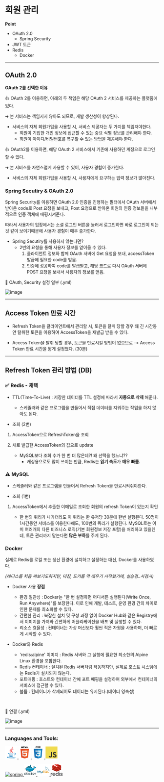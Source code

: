 # 회원 관리
**Point**
- OAuth 2.0
  - Spring Security
- JWT 토큰
- Redis
  - Docker
* * *
## OAuth 2.0
**OAuth 2를 선택한 이유**

👍 OAuth 2를 이용하면, 아래의 두 책임은 해당 OAuth 2 서비스를 제공하는 플랫폼에 있다.

➔ 본 서비스는 책임지지 않아도 되므로, 개발 생산성이 향상된다.


- 서비스의 자체 회원가입을 사용할 시, 서비스 제공자는 두 가지를 책임져야한다.
  - 회원이 기입한 개인 정보에 접근할 수 있는 중요 식별 정보를 관리해야 한다.
  - 회원이 아이디/비밀번호를 복구할 수 있는 방법을 제공해야 한다.
   

👍 OAuth2를 이용하면, 해당 OAuth 2 서비스에서 기존에 사용하던 계정으로 로그인할 수 있다.

➔ 본 서비스를 자연스럽게 사용할 수 있어, 사용자 경험이 증가한다.


- 서비스의 자체 회원가입을 사용할 시, 사용자에게 요구하는 입력 정보가 많아진다.


### Spring Secutiry & OAuth 2.0
Spring Security를 이용하면 OAuth 2.0 인증을 진행하는 필터에서 OAuth 서버에서 받아온 code로 Post 요청을 보내고,
Post 요청으로 받아온 회원의 인증 정보들을 내부적으로 인증 객체에 매핑시켜준다.

따라서 사용자의 입장에서는 소셜 로그인 버튼을 눌러서 로그인하면 바로 로그인이 되는 것 같이 보이기때문에 사용자 경험이 매우 증가한다.

- Spring Secutiry를 사용하지 않는다면?
  - 2번의 요청을 통해 사용자 정보를 얻어올 수 있다.
    1) 클라이언트 정보와 함께 OAuth 서버에 Get 요청을 보내, accessToken 발급에 필요한 code를 받음.
    2) 인증에 성공하여 code를 발급받고, 해당 코드로 다시 OAuth 서버에 POST 요청을 보내서 사용자의 정보를 얻음.

🔎 OAuth, Security 설정 일부 (.yml)

![image](https://github.com/user-attachments/assets/73e1ddff-86a8-42c9-8631-35624578ce7b)


* * *

## Access Token 만료 시간

- Refresh Token을 클라이언트에서 관리할 시, 토큰을 탈취 당할 경우 꽤 긴 시간동안 탈취한 토큰을 이용하여 AccessToken을 재발급 받을 수 있다.

- Access Token을 탈취 당할 경우, 토큰을 만료시킬 방법이 없으므로 -> Access Token 만료 시간을 짧게 설정했다. (30분)

* * *

## Refresh Token 관리 방법 (DB)
### ✅ Redis - 채택
- TTL(Time-To-Live) : 저장한 데이터를 TTL 설정에 따라서 **자동으로 삭제** 해준다.
  - 스케줄러와 같은 프로그램을 만들어서 직접 데이터를 지워주는 작업을 하지 않아도 된다.
    
- 조회 (2번)
1) AccessToken으로 RefreshToken을 조회
2) 새로 발급한 AccessToken의 값으로 update

    - MySQL보다 조회 수가 한 번 더 많은데?! 왜 선택을 했느냐??
      - 캐싱용으로도 많이 쓰이는 만큼, Redis는 **읽기 속도**가 **매우 빠름**.
   
### ⚠️ MySQL
- 스케줄러와 같은 프로그램을 만들어서 Refresh Token을 만료시켜줘야한다.

- 조회 (1번)
1) AccessToken에서 추출한 이메일로 조회한 회원의 refresh Token이 있는지 확인

    - 한 번의 쿼리가 나가더라도 이 쿼리는 한 유저당 30분에 한번 실행된다.
      50명이 1시간동안 서비스를 이용한다해도, 100번의 쿼리가 실행된다.
      MySQL로는 이미 여러개의 다른 비즈니스 로직(기본 회원정보 저장 포함)을 처리하고 있을텐데,
      토큰 관리까지 맡는다면 **많은 부하**를 주게 된다.


### Docker
실제로 Redis를 로컬 또는 생산 환경에 설치하고 설정하는 대신, Docker를 사용하였다. 

*(레디스를 처음 써보기도하지만, 마침, 도커를 막 배우기 시작했기에, 실습겸..사겸사)*


- Docker 사용 **장점**
  - 환경 일관성 : Docker는 "한 번 설정하면 어디서든 실행된다(Write Once, Run Anywhere)"를 보장한다. 이로 인해 개발, 테스트, 운영 환경 간의 차이로 인한 문제를 최소화할 수 있다.
  - 간편한 관리 : 복잡한 설치 및 구성 과정 없이 Docker Hub와 같은 Registry에서 이미지를 가져와 간편하게 어플리케이션을 배포 및 실행할 수 있다.
  - 리소스 효율성 : 컨테이너는 가상 머신보다 훨씬 적은 자원을 사용하며, 더 빠르게 시작할 수 있다.


- Docker와 Redis
  - 'redis:alpine' 이미지 : Redis 서버와 그 실행에 필요한 최소한의 Alpine Linux 환경을 포함한다.
  - Redis 컨테이너 : 설치된 Redis 서버처럼 작동하지만, 실제로 호스트 시스템에는 Redis가 설치되지 않는다.
  - 포트매핑 : 호스트와 컨테이너 간에 포트 매핑을 설정하여 외부에서 컨테이너의 서비스에 접근할 수 있다.
  - 볼륨 : 컨테이너가 삭제되어도 데이터는 유지된다.(데이터 영속성)

<br>
<p> 🔎 연결 (.yml)</p>
<img width="791" alt="image" src="https://github.com/user-attachments/assets/affe07ac-828e-411f-9fd8-1a8ce530e955">

* * *

<h3 align="left">Languages and Tools:</h3>
<p align="left"> 
    <a href="https://www.java.com" target="_blank" rel="noreferrer"> <img src="https://raw.githubusercontent.com/devicons/devicon/master/icons/java/java-original.svg" alt="java" width="40" height="40"/> </a> 
<a href="https://www.w3.org/html/" target="_blank" rel="noreferrer"> <img src="https://raw.githubusercontent.com/devicons/devicon/master/icons/html5/html5-original-wordmark.svg" alt="html5" width="40" height="40"/> </a> <a href="https://www.w3schools.com/css/" target="_blank" rel="noreferrer"> <img src="https://raw.githubusercontent.com/devicons/devicon/master/icons/css3/css3-original-wordmark.svg" alt="css3" width="40" height="40"/> </a> <a href="https://developer.mozilla.org/en-US/docs/Web/JavaScript" target="_blank" rel="noreferrer"> <img src="https://raw.githubusercontent.com/devicons/devicon/master/icons/javascript/javascript-original.svg" alt="javascript" width="40" height="40"/> </a> 

<a href="https://spring.io/" target="_blank" rel="noreferrer"> <img src="https://www.vectorlogo.zone/logos/springio/springio-icon.svg" alt="spring" width="40" height="40"/> </a> 
<a href="https://www.docker.com/" target="_blank" rel="noreferrer"> <img src="https://raw.githubusercontent.com/devicons/devicon/master/icons/docker/docker-original-wordmark.svg" alt="docker" width="40" height="40"/> </a> 
  <a href="https://www.mysql.com/" target="_blank" rel="noreferrer"> <img src="https://raw.githubusercontent.com/devicons/devicon/master/icons/mysql/mysql-original-wordmark.svg" alt="mysql" width="40" height="40"/> </a> <a href="https://redis.io" target="_blank" rel="noreferrer"> <img src="https://raw.githubusercontent.com/devicons/devicon/master/icons/redis/redis-original-wordmark.svg" alt="redis" width="40" height="40"/> </a> </p>
  
  
  

  





      
